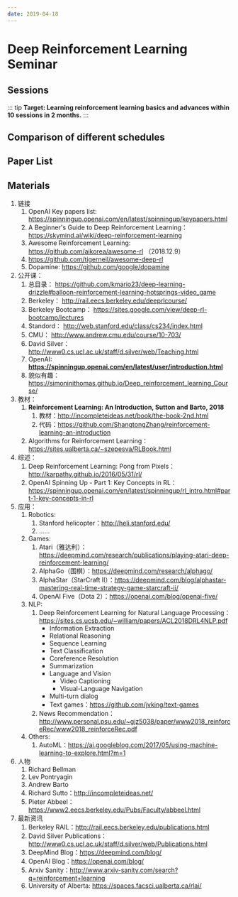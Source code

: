 ```yaml
---
date: 2019-04-18
---
```


# Deep Reinforcement Learning Seminar

## Sessions

::: tip
**Target: Learning reinforcement learning basics and advances within 10 sessions in 2 months.**
:::

<Sessions src='/yaml/rl_sessions.yaml' />


## Comparison of different schedules

<cs294-112></cs294-112>

<rl-60days></rl-60days>


## Paper List

<Papers src='/yaml/papers/rl_nlp.yaml'></Papers>


## Materials

1. 链接
    1. OpenAI Key papers list: https://spinningup.openai.com/en/latest/spinningup/keypapers.html
    1. A Beginner's Guide to Deep Reinforcement Learning： https://skymind.ai/wiki/deep-reinforcement-learning
    1. Awesome Reinforcement Learning: https://github.com/aikorea/awesome-rl （2018.12.9）
    1. https://github.com/tigerneil/awesome-deep-rl
    1. Dopamine: https://github.com/google/dopamine
1. 公开课：
    1. 总目录： https://github.com/kmario23/deep-learning-drizzle#balloon-reinforcement-learning-hotsprings-video_game
    1. Berkeley： http://rail.eecs.berkeley.edu/deeprlcourse/
    1. Berkeley Bootcamp： https://sites.google.com/view/deep-rl-bootcamp/lectures
    1. Standord： http://web.stanford.edu/class/cs234/index.html
    1. CMU： http://www.andrew.cmu.edu/course/10-703/
    1. David Silver： http://www0.cs.ucl.ac.uk/staff/d.silver/web/Teaching.html
    1. OpenAI: **https://spinningup.openai.com/en/latest/user/introduction.html**
    1. 貌似有趣：https://simoninithomas.github.io/Deep_reinforcement_learning_Course/
1. 教材：
    1. **Reinforcement Learning: An Introduction, Sutton and Barto, 2018**
        1. 教材：http://incompleteideas.net/book/the-book-2nd.html
        1. 代码：https://github.com/ShangtongZhang/reinforcement-learning-an-introduction
    1. Algorithms for Reinforcement Learning：https://sites.ualberta.ca/~szepesva/RLBook.html
1. 综述：
    1. Deep Reinforcement Learning: Pong from Pixels：http://karpathy.github.io/2016/05/31/rl/
    1. OpenAI Spinning Up - Part 1: Key Concepts in RL：https://spinningup.openai.com/en/latest/spinningup/rl_intro.html#part-1-key-concepts-in-rl
1. 应用：
    1. Robotics:
        1. Stanford helicopter：http://heli.stanford.edu/
        1. ......
    1. Games:
        1. Atari（雅达利）：https://deepmind.com/research/publications/playing-atari-deep-reinforcement-learning/
        1. AlphaGo（围棋）：https://deepmind.com/research/alphago/
        1. AlphaStar（StarCraft II）：https://deepmind.com/blog/alphastar-mastering-real-time-strategy-game-starcraft-ii/
        1. OpenAI Five（Dota 2）：https://openai.com/blog/openai-five/
    1. NLP:
        1. Deep Reinforcement Learning for Natural Language Processing：https://sites.cs.ucsb.edu/~william/papers/ACL2018DRL4NLP.pdf
            - Information Extraction
            - Relational Reasoning
            - Sequence Learning
            - Text Classification
            - Coreference Resolution
            - Summarization
            - Language and Vision
                - Video Captioning
                - Visual-Language Navigation
            - Multi-turn dialog
            - Text games：https://github.com/jvking/text-games
        1. News Recommendation：http://www.personal.psu.edu/~gjz5038/paper/www2018_reinforceRec/www2018_reinforceRec.pdf
    1. Others:
        1. AutoML：https://ai.googleblog.com/2017/05/using-machine-learning-to-explore.html?m=1
1. 人物
    1. Richard Bellman
    1. Lev Pontryagin
    1. Andrew Barto
    1. Richard Sutto：http://incompleteideas.net/
    1. Pieter Abbeel：https://www2.eecs.berkeley.edu/Pubs/Faculty/abbeel.html
1. 最新资讯
    1. Berkeley RAIL：http://rail.eecs.berkeley.edu/publications.html
    1. David Silver Publications：http://www0.cs.ucl.ac.uk/staff/d.silver/web/Publications.html
    1. DeepMind Blog：https://deepmind.com/blog/
    1. OpenAI Blog：https://openai.com/blog/
    1. Arxiv Sanity：http://www.arxiv-sanity.com/search?q=reinforcement+learning
    1. University of Alberta: https://spaces.facsci.ualberta.ca/rlai/
